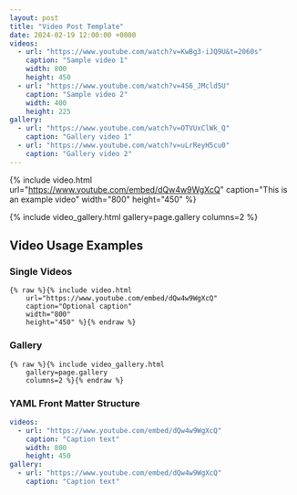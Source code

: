 ```yaml
---
layout: post
title: "Video Post Template"
date: 2024-02-19 12:00:00 +0000
videos:
  - url: "https://www.youtube.com/watch?v=KwBg3-iJQ9U&t=2060s"
    caption: "Sample video 1"
    width: 800
    height: 450
  - url: "https://www.youtube.com/watch?v=4S6_JMcld5U"
    caption: "Sample video 2"
    width: 400
    height: 225
gallery:
  - url: "https://www.youtube.com/watch?v=OTVUxClWk_Q"
    caption: "Gallery video 1"
  - url: "https://www.youtube.com/watch?v=uLrReyH5cu0"
    caption: "Gallery video 2"
---
```


<!-- Single video example -->
{% include video.html 
    url="https://www.youtube.com/embed/dQw4w9WgXcQ"
    caption="This is an example video"
    width="800"
    height="450" %}

<!-- Gallery example -->
{% include video_gallery.html 
    gallery=page.gallery 
    columns=2 %}

<!-- Usage examples and documentation below -->
## Video Usage Examples

### Single Videos
```liquid
{% raw %}{% include video.html 
    url="https://www.youtube.com/embed/dQw4w9WgXcQ"
    caption="Optional caption"
    width="800"
    height="450" %}{% endraw %}
```

### Gallery
```liquid
{% raw %}{% include video_gallery.html 
    gallery=page.gallery 
    columns=2 %}{% endraw %}
```

### YAML Front Matter Structure
```yaml
videos:
  - url: "https://www.youtube.com/embed/dQw4w9WgXcQ"
    caption: "Caption text"
    width: 800
    height: 450
gallery:
  - url: "https://www.youtube.com/embed/dQw4w9WgXcQ"
    caption: "Caption text"
```
